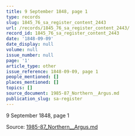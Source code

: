 ```yaml
---
title: 9 September 1848, page 1
type: records
slug: 1845_76_sa_register_content_2443
url: /records/1845_76_sa_register_content_2443/
record_id: 1845_76_sa_register_content_2443
date: '1848-09-09'
date_display: null
volume: null
issue_number: null
page: '1'
article_type: other
issue_reference: 1848-09-09, page 1
people_mentioned: []
places_mentioned: []
topics: []
source_document: 1985-87_Northern__Argus.md
publication_slug: sa-register
---
```


9 September 1848, page 1

Source: [1985-87_Northern__Argus.md](/downloads/markdown/1985-87_Northern__Argus.md)
